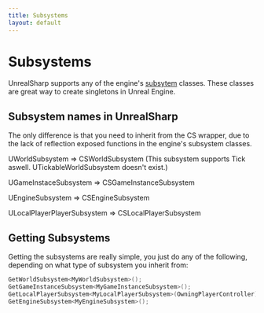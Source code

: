 ```yaml
---
title: Subsystems
layout: default
---
```


# Subsystems

UnrealSharp supports any of the engine's [subsytem](https://docs.unrealengine.com/4.27/en-US/ProgrammingAndScripting/Subsystems/) classes. These classes are great way to create singletons in Unreal Engine. 

## Subsystem names in UnrealSharp

The only difference is that you need to inherit from the CS wrapper, due to the lack of reflection exposed functions in the engine's subsystem classes.

UWorldSubsystem => CSWorldSubsystem (This subsystem supports Tick aswell. UTickableWorldSubsystem doesn't exist.)

UGameInstaceSubsystem => CSGameInstanceSubsystem

UEngineSubsystem => CSEngineSubsystem

ULocalPlayerPlayerSubsystem => CSLocalPlayerSubsystem

## Getting Subsystems

Getting the subsystems are really simple, you just do any of the following, depending on what type of subsystem you inherit from:

```c#
GetWorldSubsystem<MyWorldSubsystem>();
GetGameInstanceSubsystem<MyGameInstanceSubsystem>();
GetLocalPlayerSubsystem<MyLocalPlayerSubsystem>(OwningPlayerController);
GetEngineSubsystem<MyEngineSubsystem>();
```

